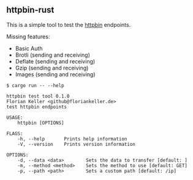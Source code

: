 ## httpbin-rust

This is a simple tool to test the [httpbin](https://httpbin.org) endpoints.

Missing features:

* Basic Auth
* Brotli (sending and receiving)
* Deflate (sending and receiving)
* Gzip (sending and receiving)
* Images (sending and receiving)

```
$ cargo run -- --help

httpbin test tool 0.1.0
Florian Keller <github@floriankeller.de>
test httpbin endpoints

USAGE:
    httpbin [OPTIONS]

FLAGS:
    -h, --help       Prints help information
    -V, --version    Prints version information

OPTIONS:
    -d, --data <data>        Sets the data to transfer [default: ]
    -m, --method <method>    Sets the method to use [default: GET]
    -p, --path <path>        Sets a custom path [default: /ip]
```
